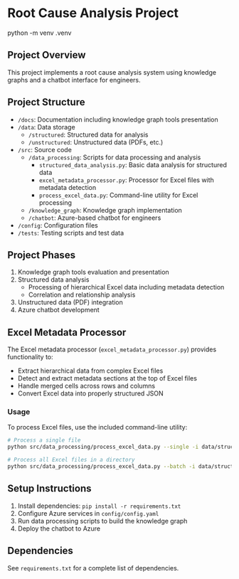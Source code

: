 # Root Cause Analysis Project       


 python -m venv .venv


## Project Overview
This project implements a root cause analysis system using knowledge graphs and a chatbot interface for engineers.

## Project Structure
- `/docs`: Documentation including knowledge graph tools presentation
- `/data`: Data storage
  - `/structured`: Structured data for analysis
  - `/unstructured`: Unstructured data (PDFs, etc.)
- `/src`: Source code
  - `/data_processing`: Scripts for data processing and analysis
    - `structured_data_analysis.py`: Basic data analysis for structured data
    - `excel_metadata_processor.py`: Processor for Excel files with metadata detection
    - `process_excel_data.py`: Command-line utility for Excel processing
  - `/knowledge_graph`: Knowledge graph implementation
  - `/chatbot`: Azure-based chatbot for engineers
- `/config`: Configuration files
- `/tests`: Testing scripts and test data

## Project Phases
1. Knowledge graph tools evaluation and presentation
2. Structured data analysis
   - Processing of hierarchical Excel data including metadata detection
   - Correlation and relationship analysis
3. Unstructured data (PDF) integration
4. Azure chatbot development

## Excel Metadata Processor

The Excel metadata processor (`excel_metadata_processor.py`) provides functionality to:

- Extract hierarchical data from complex Excel files
- Detect and extract metadata sections at the top of Excel files
- Handle merged cells across rows and columns
- Convert Excel data into properly structured JSON

### Usage

To process Excel files, use the included command-line utility:

```bash
# Process a single file
python src/data_processing/process_excel_data.py --single -i data/structured/your_file.xlsx -o data/processed/output.json

# Process all Excel files in a directory
python src/data_processing/process_excel_data.py --batch -i data/structured -o data/processed
```

## Setup Instructions
1. Install dependencies: `pip install -r requirements.txt`
2. Configure Azure services in `config/config.yaml`
3. Run data processing scripts to build the knowledge graph
4. Deploy the chatbot to Azure

## Dependencies
See `requirements.txt` for a complete list of dependencies. 